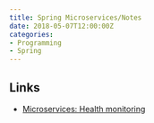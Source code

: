 ```yaml
---
title: Spring Microservices/Notes
date: 2018-05-07T12:00:00Z
categories:
- Programming
- Spring
---
```

## Links
* [Microservices: Health monitoring](https://vaadin.com/blog/microservices-health-monitoring)  

